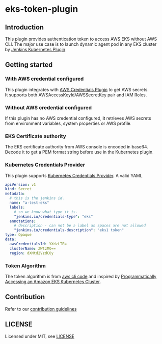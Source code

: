 # eks-token-plugin

## Introduction

This plugin provides authentication token to access AWS EKS without AWS CLI.
The major use case is to launch dynamic agent pod in any EKS cluster by [Jenkins Kubernetes Plugin](https://plugins.jenkins.io/kubernetes/)
## Getting started

### With AWS credential configured
This plugin integrates with [AWS Credentials Plugin](https://plugins.jenkins.io/aws-credentials/) to get AWS secrets.  
It supports both AWSAccessKeyId/AWSSecretKey pair and IAM Roles.  

### Without AWS credential configured
If this plugin has no AWS credential configured, it retrieves AWS secrets from environment variables, system properties or AWS profile.

### EKS Certificate authority
The EKS certificate authority from AWS console is encoded in base64.  
Decode it to get a PEM format string before use in the Kubernetes plugin.

###  Kubernetes Credentials Provider
This plugin supports [Kubernetes Credentials Provider](https://plugins.jenkins.io/kubernetes-credentials-provider/). A valid YAML
```yaml
apiVersion: v1
kind: Secret
metadata:
  # this is the jenkins id.
  name: "a-test-eks"
  labels:
    # so we know what type it is.
    "jenkins.io/credentials-type": "eks"
  annotations:
    # description - can not be a label as spaces are not allowed
    "jenkins.io/credentials-description": "eks1 token"
type: Opaque
data:
  awsCredentialsId: YXdzLTE=
  clusterName: ZWtzMQ==
  region: dXMtd2VzdC0y


```
### Token Algorithm
The token algorithm is from
[aws cli code](https://github.com/aws/aws-cli/blob/develop/awscli/customizations/eks/get_token.py)
and inspired by [Programmatically Accessing an Amazon EKS Kubernetes Cluster](https://faddom.com/accessing-an-amazon-eks-kubernetes-cluster/).
## Contribution
Refer to our [contribution guidelines](https://github.com/jenkinsci/.github/blob/master/CONTRIBUTING.md)

## LICENSE

Licensed under MIT, see [LICENSE](LICENSE.md)

